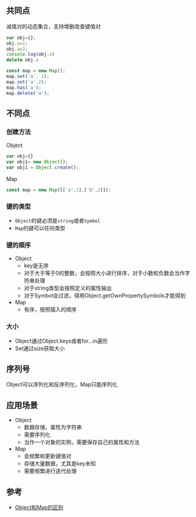 ## 共同点
减值对的动态集合，支持增删改查键值对
```js
var obj={};
obj.a=1;
obj.a=2;
console.log(obj.a)
delete obj.a
```
```js
const map = new Map();
map.set('a', 1);
map.set('a',2);
map.has('a');
map.delete('a');
```
## 不同点
### 创建方法
Object
```js
var obj={}
var obj1= new Object();
var obj1 = Object.create();
```
Map
```js
const map = new Map([['a',1],['b',2]]);
```
### 键的类型
- `Object`的键必须是`string`或者`Symbol`
- `Map`的键可以任何类型
### 键的顺序
- Object
  - key是无序
  - 对于大于等于0的整数，会按照大小进行排序，对于小数和负数会当作字符串处理
  - 对于string类型会按照定义的属性输出
  - 对于Symbol会过滤，得用Object.getOwnPropertySymbols才能得到
- Map
  - 有序，按照插入的顺序
### 大小
- Object通过Object.keys或者for...in遍历
- Set通过size获取大小
## 序列号
Object可以序列化和反序列化，Map只能序列化
## 应用场景
- Object
  - 数据存储，属性为字符串
  - 需要序列化
  - 当作一个对象的实例，需要保存自己的属性和方法
- Map
  - 会频繁和更新键值对
  - 存储大量数据，尤其是key未知
  - 需要频繁进行迭代处理
## 参考
- [Object和Map的区别](https://blog.csdn.net/weixin_44757417/article/details/124759214)


